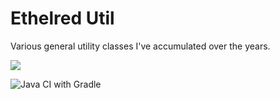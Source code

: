 # Ethelred Util

Various general utility classes I've accumulated over the years.

[![](https://jitpack.io/v/edward3h/ethelred_util.svg)](https://jitpack.io/#edward3h/ethelred_util)

![Java CI with Gradle](https://github.com/edward3h/ethelred_util/workflows/Java%20CI%20with%20Gradle/badge.svg)
